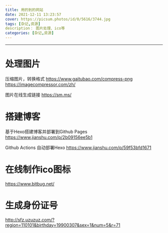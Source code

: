 ```yaml
---
title: 用的到的网站
date: 2021-12-11 13:23:57
cover: https://picsum.photos/id/0/5616/3744.jpg
tags: [杂记,资源]
description： 图片处理、ico等
categories: [杂记,资源]
---
```


****

# 处理图片

压缩图片，转换格式
https://www.gaitubao.com/compress-png
https://imagecompressor.com/zh/

图片在线生成链接
https://sm.ms/

# 搭建博客

基于Hexo搭建博客并部署到Github Pages
https://www.jianshu.com/p/2b09156ee5b1

Github Actions 自动部署Hexo
https://www.jianshu.com/p/59f53bfd1671

# 在线制作ico图标
https://www.bitbug.net/

# 生成身份证号
http://sfz.uzuzuz.com/?region=110101&birthday=19900307&sex=1&num=5&r=71
